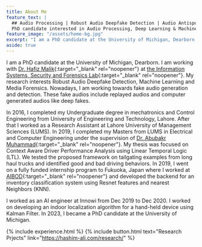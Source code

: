 ```yaml
---
title: About Me
feature_text: |
  ## Audio Processing | Robust Audio Deepfake Detection | Audio Antispoofing
  PhD candidate interested in Audio Processing, Deep Learning & Machine Learning
feature_image: "/assets/home-bg.jpg"
excerpt: "I am a PhD candidate at the University of Michigan, Dearborn. I am working with Dr. Hafiz Malik at the Information Systems, Security and Forensics Lab. My research interests Robust Audio Deepfake Detection, Machine Learning and Media Forensics."
aside: true
---
```


I am a PhD candidate at the University of Michigan, Dearborn. I am working with [Dr. Hafiz Malik](http://www-personal.umd.umich.edu/~hafiz/ "Dr. Hafiz Malik"){:target="_blank" rel="noopener"} at [the Information Systems, Security and Forensics Lab](https://issf.umd.umich.edu/ "the Information Systems, Security and Forensics Lab"){:target="_blank" rel="noopener"}. My research interests Robust Audio Deepfake Detection, Machine Learning and Media Forensics. Nowadays, I am working towards fake audio generation and detection. These fake audios include replayed audios and computer generated audios like deep fakes. 

In 2016, I completed my Undergraduate degree in mechatronics and Control Engineering from University of Engineering and Technology, Lahore. After that I worked as a Research Assistant at Lahore University of Management Sciences (LUMS). In 2019, I completed my Masters from LUMS in Electrical and Computer Engineering under the supervision of [Dr. Abubakr Muhammad](https://www.linkedin.com/in/abubakr-muhammad-604a4927/?originalSubdomain=pk "Dr. Abubakr Muhammad"){:target="_blank" rel="noopener"}. My thesis was focused on Context Aware Driver Performance Analysis using Linear Temporal Logic (LTL). We tested the proposed framework on tailgating examples from long haul trucks and identified good and bad driving behaviors. In 2019, I went on a fully funded internship program to Fukuoka, Japan where I worked at [AIBOD](https://www.aibod.com/ "AIBOD"){:target="_blank" rel="noopener"} and developed the backend for an inventory classification system using Resnet features and nearest Neighbors (KNN).

I worked as an AI engineer at Innowi from Dec 2019 to Dec 2020. I worked on developing an indoor localization algorithm for a hand-held device using Kalman Filter. In 2023, I became a PhD candidate at the University of Michigan. 

{% include experience.html  %}
{% include button.html text="Research Prjects" link="https://hashim-ali.com/research/" %}